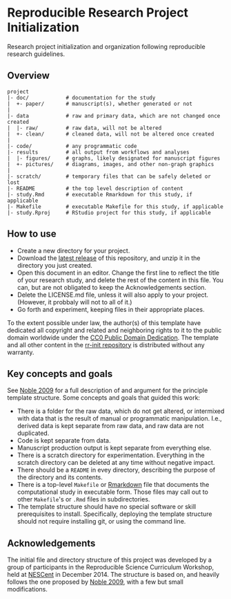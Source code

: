 Reproducible Research Project Initialization
=======

Research project initialization and organization following reproducible research guidelines.

Overview
--------

    project
    |- doc/            # documentation for the study
    |  +- paper/       # manuscript(s), whether generated or not
    |
    |- data            # raw and primary data, which are not changed once created 
    |  |- raw/         # raw data, will not be altered
    |  +- clean/       # cleaned data, will not be altered once created
    |
    |- code/           # any programmatic code
    |- results         # all output from workflows and analyses
    |  |- figures/     # graphs, likely designated for manuscript figures
    |  +- pictures/    # diagrams, images, and other non-graph graphics
    |
    |- scratch/        # temporary files that can be safely deleted or lost
    |- README          # the top level description of content
    |- study.Rmd       # executable Rmarkdown for this study, if applicable
    |- Makefile        # executable Makefile for this study, if applicable
    |- study.Rproj     # RStudio project for this study, if applicable

How to use
----------

* Create a new directory for your project.
* Download the [latest release] of this repository, and unzip it in the directory you just created.
* Open this document in an editor. Change the first line to reflect the title of your research study, and delete the rest of the content in this file. You can, but are not obligated to keep the Acknowledgements section.
* Delete the LICENSE.md file, unless it will also apply to your project. (However, it probbaly will not to all of it.)
* Go forth and experiment, keeping files in their appropriate places.

To the extent possible under law, the author(s) of this template have dedicated all copyright and related and neighboring rights to it to the public domain worldwide under the [CC0 Public Domain Dedication]. The template and all other content in the [rr-init repository] is distributed without any warranty.

Key concepts and goals
----------------------

See [Noble 2009] for a full description of and argument for the principle template structure. Some concepts and goals that guided this work:
* There is a folder for the raw data, which do not get altered, or intermixed with data that is the result of manual or programmatic manipulation. I.e., derived data is kept separate from raw data, and raw data are not duplicated.
* Code is kept separate from data.
* Manuscript production output is kept separate from everything else.
* There is a scratch directory for experimentation. Everything in the scratch directory can be deleted at any time without negative impact. 
* There should be a `README` in evey directory, describing the purpose of the directory and its contents.
* There is a top-level `Makefile` or [Rmarkdown] file that documents the computational study in executable form. Those files may call out to other `Makefile`'s or `.Rmd` files in subdirectories.
* The template structure should have no special software or skill prerequisites to install. Specifically, deploying the template structure should not require installing git, or using the command line.

Acknowledgements
----------------

The initial file and directory structure of this project was developed by a group of participants in the Reproducible Science Curriculum Workshop, held at [NESCent] in December 2014. The structure is based on, and heavily follows the one proposed by [Noble 2009], with a few but small modifications.

[rr-init repository]: https://github.com/Reproducible-Science-Curriculum/rr-init
[latest release]: https://github.com/Reproducible-Science-Curriculum/rr-init/releases/latest
[NESCent]: http://nescent.org
[Rmarkdown]: http://rmarkdown.rstudio.com/
[Noble 2009]: http://dx.doi.org/10.1371/journal.pcbi.1000424
[CC0 Public Domain Dedication]: http://creativecommons.org/publicdomain/zero/1.0/
